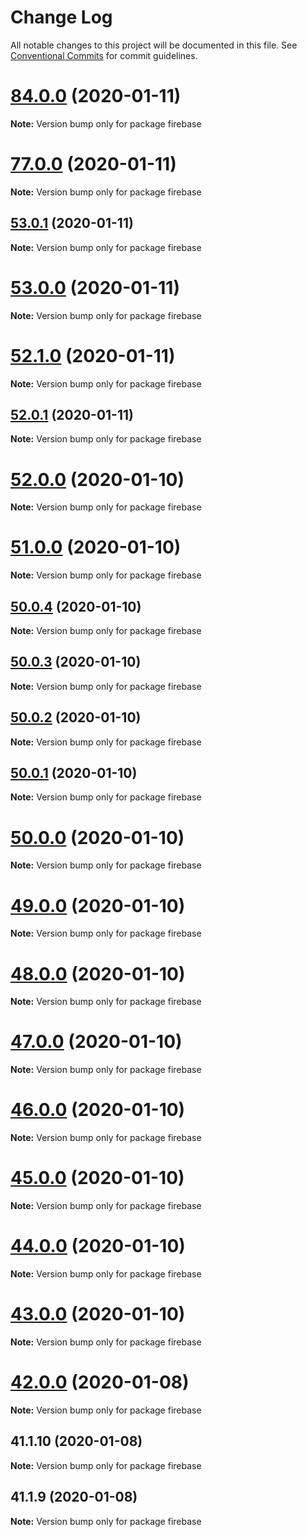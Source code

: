 # Change Log

All notable changes to this project will be documented in this file.
See [Conventional Commits](https://conventionalcommits.org) for commit guidelines.

# [84.0.0](https://github.com/yurikrupniktools/client-apps/compare/firebase@77.0.0...firebase@84.0.0) (2020-01-11)

**Note:** Version bump only for package firebase





# [77.0.0](https://github.com/yurikrupniktools/client-apps/compare/firebase@59.0.0...firebase@77.0.0) (2020-01-11)

**Note:** Version bump only for package firebase





## [53.0.1](https://github.com/yurikrupniktools/client-apps/compare/firebase@53.0.0...firebase@53.0.1) (2020-01-11)

**Note:** Version bump only for package firebase





# [53.0.0](https://github.com/yurikrupniktools/client-apps/compare/firebase@52.1.0...firebase@53.0.0) (2020-01-11)

**Note:** Version bump only for package firebase





# [52.1.0](https://github.com/yurikrupniktools/client-apps/compare/firebase@52.0.1...firebase@52.1.0) (2020-01-11)

**Note:** Version bump only for package firebase





## [52.0.1](https://github.com/yurikrupniktools/client-apps/compare/firebase@52.0.0...firebase@52.0.1) (2020-01-11)

**Note:** Version bump only for package firebase





# [52.0.0](https://github.com/yurikrupniktools/client-apps/compare/firebase@51.0.0...firebase@52.0.0) (2020-01-10)

**Note:** Version bump only for package firebase





# [51.0.0](https://github.com/yurikrupniktools/client-apps/compare/firebase@50.0.4...firebase@51.0.0) (2020-01-10)

**Note:** Version bump only for package firebase





## [50.0.4](https://github.com/yurikrupniktools/client-apps/compare/firebase@50.0.3...firebase@50.0.4) (2020-01-10)

**Note:** Version bump only for package firebase





## [50.0.3](https://github.com/yurikrupniktools/client-apps/compare/firebase@50.0.2...firebase@50.0.3) (2020-01-10)

**Note:** Version bump only for package firebase





## [50.0.2](https://github.com/yurikrupniktools/client-apps/compare/firebase@50.0.1...firebase@50.0.2) (2020-01-10)

**Note:** Version bump only for package firebase





## [50.0.1](https://github.com/yurikrupniktools/client-apps/compare/firebase@50.0.0...firebase@50.0.1) (2020-01-10)

**Note:** Version bump only for package firebase





# [50.0.0](https://github.com/yurikrupniktools/client-apps/compare/firebase@49.0.0...firebase@50.0.0) (2020-01-10)

**Note:** Version bump only for package firebase





# [49.0.0](https://github.com/yurikrupniktools/client-apps/compare/firebase@48.0.0...firebase@49.0.0) (2020-01-10)

**Note:** Version bump only for package firebase





# [48.0.0](https://github.com/yurikrupniktools/client-apps/compare/firebase@47.0.0...firebase@48.0.0) (2020-01-10)

**Note:** Version bump only for package firebase





# [47.0.0](https://github.com/yurikrupniktools/client-apps/compare/firebase@46.0.0...firebase@47.0.0) (2020-01-10)

**Note:** Version bump only for package firebase





# [46.0.0](https://github.com/yurikrupniktools/client-apps/compare/firebase@45.0.0...firebase@46.0.0) (2020-01-10)

**Note:** Version bump only for package firebase





# [45.0.0](https://github.com/yurikrupniktools/client-apps/compare/firebase@44.0.0...firebase@45.0.0) (2020-01-10)

**Note:** Version bump only for package firebase





# [44.0.0](https://github.com/yurikrupniktools/client-apps/compare/firebase@43.0.0...firebase@44.0.0) (2020-01-10)

**Note:** Version bump only for package firebase





# [43.0.0](https://github.com/yurikrupniktools/client-apps/compare/firebase@42.0.0...firebase@43.0.0) (2020-01-10)

**Note:** Version bump only for package firebase





# [42.0.0](https://github.com/yurikrupniktools/client-apps/compare/firebase@41.1.10...firebase@42.0.0) (2020-01-08)

**Note:** Version bump only for package firebase





## 41.1.10 (2020-01-08)

**Note:** Version bump only for package firebase





## 41.1.9 (2020-01-08)

**Note:** Version bump only for package firebase
